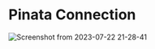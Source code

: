 # Pinata Connection
![Screenshot from 2023-07-22 21-28-41](https://github.com/BlurryFace04/Pinata-Connection/assets/64888928/3637138c-7079-4fe6-a99c-ae304f300ef3)
